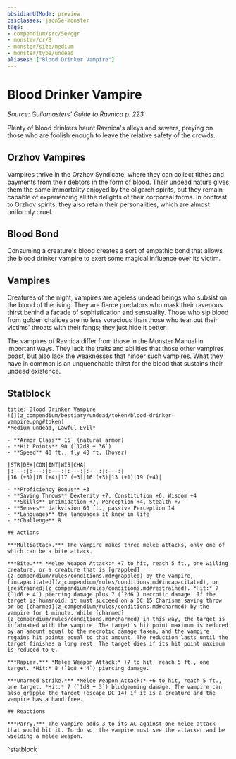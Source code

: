 ```yaml
---
obsidianUIMode: preview
cssclasses: json5e-monster
tags:
- compendium/src/5e/ggr
- monster/cr/8
- monster/size/medium
- monster/type/undead
aliases: ["Blood Drinker Vampire"]
---
```

# Blood Drinker Vampire
*Source: Guildmasters' Guide to Ravnica p. 223*  

Plenty of blood drinkers haunt Ravnica's alleys and sewers, preying on those who are foolish enough to leave the relative safety of the crowds.

## Orzhov Vampires

Vampires thrive in the Orzhov Syndicate, where they can collect tithes and payments from their debtors in the form of blood. Their undead nature gives them the same immortality enjoyed by the oligarch spirits, but they remain capable of experiencing all the delights of their corporeal forms. In contrast to Orzhov spirits, they also retain their personalities, which are almost uniformly cruel.

## Blood Bond

Consuming a creature's blood creates a sort of empathic bond that allows the blood drinker vampire to exert some magical influence over its victim.

## Vampires

Creatures of the night, vampires are ageless undead beings who subsist on the blood of the living. They are fierce predators who mask their ravenous thirst behind a facade of sophistication and sensuality. Those who sip blood from golden chalices are no less voracious than those who tear out their victims' throats with their fangs; they just hide it better.

The vampires of Ravnica differ from those in the Monster Manual in important ways. They lack the traits and abilities that those other vampires boast, but also lack the weaknesses that hinder such vampires. What they have in common is an unquenchable thirst for the blood that sustains their undead existence.

## Statblock

```ad-statblock
title: Blood Drinker Vampire
![](z_compendium/bestiary/undead/token/blood-drinker-vampire.png#token)
*Medium undead, Lawful Evil*

- **Armor Class** 16  (natural armor)
- **Hit Points** 90 (`12d8 + 36`)
- **Speed** 40 ft., fly 40 ft. (hover)

|STR|DEX|CON|INT|WIS|CHA|
|:---:|:---:|:---:|:---:|:---:|:---:|
|16 (+3)|18 (+4)|17 (+3)|16 (+3)|13 (+1)|19 (+4)|

- **Proficiency Bonus** +3
- **Saving Throws** Dexterity +7, Constitution +6, Wisdom +4
- **Skills** Intimidation +7, Perception +4, Stealth +7
- **Senses** darkvision 60 ft., passive Perception 14
- **Languages** the languages it knew in life
- **Challenge** 8

## Actions

***Multiattack.*** The vampire makes three melee attacks, only one of which can be a bite attack.

***Bite.*** *Melee Weapon Attack:* +7 to hit, reach 5 ft., one willing creature, or a creature that is [grappled](z_compendium/rules/conditions.md#grappled) by the vampire, [incapacitated](z_compendium/rules/conditions.md#incapacitated), or [restrained](z_compendium/rules/conditions.md#restrained). *Hit:* 7 (`1d6 + 4`) piercing damage plus 7 (`2d6`) necrotic damage. If the target is humanoid, it must succeed on a DC 15 Charisma saving throw or be [charmed](z_compendium/rules/conditions.md#charmed) by the vampire for 1 minute. While [charmed](z_compendium/rules/conditions.md#charmed) in this way, the target is infatuated with the vampire. The target's hit point maximum is reduced by an amount equal to the necrotic damage taken, and the vampire regains hit points equal to that amount. The reduction lasts until the target finishes a long rest. The target dies if its hit point maximum is reduced to 0.

***Rapier.*** *Melee Weapon Attack:* +7 to hit, reach 5 ft., one target. *Hit:* 8 (`1d8 + 4`) piercing damage.

***Unarmed Strike.*** *Melee Weapon Attack:* +6 to hit, reach 5 ft., one target. *Hit:* 7 (`1d8 + 3`) bludgeoning damage. The vampire can also grapple the target (escape DC 14) if it is a creature and the vampire has a hand free.

## Reactions

***Parry.*** The vampire adds 3 to its AC against one melee attack that would hit it. To do so, the vampire must see the attacker and be wielding a melee weapon.
```
^statblock